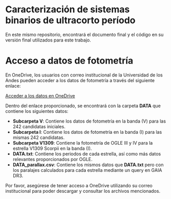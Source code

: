 # Caracterización de sistemas binarios de ultracorto período

En este mismo repositorio, encontrará el documento final y el código en su versión final utilizados para este trabajo.

# Acceso a datos de fotometría

En OneDrive, los usuarios con correo institucional de la Universidad de los Andes pueden acceder a los datos de fotometría a través del siguiente enlace:

[Acceder a los datos en OneDrive](https://uniandes-my.sharepoint.com/:f:/g/personal/d_cortinal_uniandes_edu_co/EgDk8kcePmNDhxKszaZkDSgBcJOEuVmp38CM_O7FgVHIYw?e=IeBbfe)

Dentro del enlace proporcionado, se encontrará con la carpeta **DATA** que contiene los siguientes datos:

- **Subcarpeta V**: Contiene los datos de fotometría en la banda \(V\) para las 242 candidatas iniciales.
- **Subcarpeta I**: Contiene los datos de fotometría en la banda \(I\) para las mismas 242 candidatas.
- **Subcarpeta V1309**: Contiene la fotometría de OGLE III y IV para la estrella V1309 Scorpii en la banda \(I\).
- **DATA.txt**: Contiene los periodos de cada estrella, así como más datos relevantes proporcionados por OGLE.
- **DATA_parallax.csv**: Contiene los mismos datos que **DATA.txt** pero con los paralajes calculados para cada estrella mediante un query en GAIA DR3.

Por favor, asegúrese de tener acceso a OneDrive utilizando su correo institucional para poder descargar y consultar los archivos mencionados.
